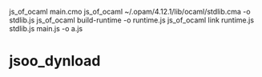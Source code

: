 js_of_ocaml main.cmo
js_of_ocaml ~/.opam/4.12.1/lib/ocaml/stdlib.cma -o stdlib.js
js_of_ocaml build-runtime -o runtime.js
js_of_ocaml link runtime.js stdlib.js main.js -o a.js

# jsoo_dynload
